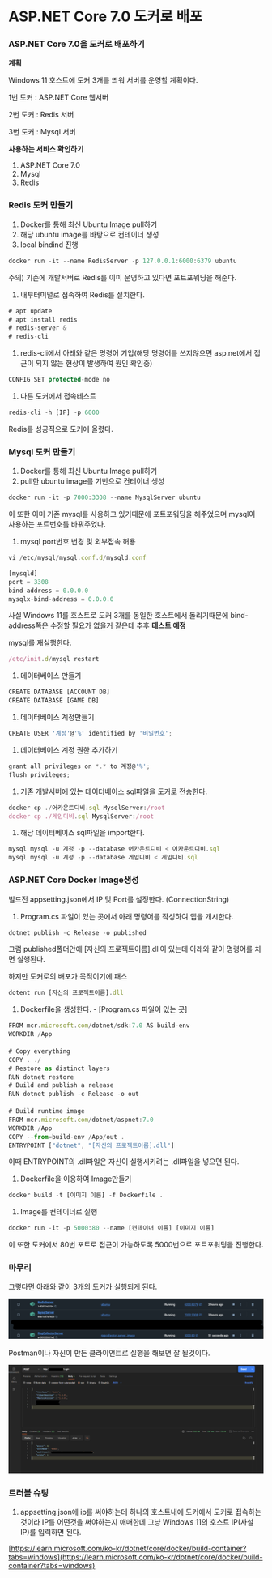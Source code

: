 # ASP.NET Core 7.0 도커로 배포

### ASP.NET Core 7.0을 도커로 배포하기

**계획**

Windows 11 호스트에 도커 3개를 띄워 서버를 운영할 계획이다. 

1번 도커 : ASP.NET Core 웹서버 

2번 도커 : Redis 서버 

3번 도커 : Mysql 서버 

**사용하는 서비스 확인하기** 

1. ASP.NET Core 7.0 
2. Mysql
3. Redis 

### Redis 도커 만들기

1. Docker를 통해 최신 Ubuntu Image pull하기 
2. 해당 ubuntu image를 바탕으로 컨테이너 생성
3. local bindind 진행

```jsx
docker run -it --name RedisServer -p 127.0.0.1:6000:6379 ubuntu
```

주의) 기존에 개발서버로 Redis를 이미 운영하고 있다면 포트포워딩을 해준다. 

1. 내부터미널로 접속하여 Redis를 설치한다. 

```jsx
# apt update 
# apt install redis 
# redis-server & 
# redis-cli 
```

1. redis-cli에서 아래와 같은 명령어 기입(해당 명령어를 쓰지않으면 asp.net에서 접근이 되지 않는 현상이 발생하여 원인 확인중) 

```jsx
CONFIG SET protected-mode no
```

1. 다른 도커에서 접속테스트 

```jsx
redis-cli -h [IP] -p 6000
```

Redis를 성공적으로 도커에 올렸다. 

### Mysql 도커 만들기

1. Docker를 통해 최신 Ubuntu Image pull하기 
2. pull한 ubuntu image를 기반으로 컨테이너 생성 

```jsx
docker run -it -p 7000:3308 --name MysqlServer ubuntu
```

이 또한 이미 기존 mysql를 사용하고 있기때문에 포트포워딩을 해주었으며 mysql이 사용하는 포트번호를 바꿔주었다. 

1. mysql port번호 변경 및 외부접속 허용 

```jsx
vi /etc/mysql/mysql.conf.d/mysqld.conf
```

```jsx
[mysqld] 
port = 3308 
bind-address = 0.0.0.0
mysqlx-bind-address = 0.0.0.0 
```

사실 Windows 11를 호스트로 도커 3개를 동일한 호스트에서 돌리기때문에 bind-address쪽은 수정할 필요가 없을거 같은데 추후 **테스트 예정** 

mysql를 재실행한다. 

```jsx
/etc/init.d/mysql restart 
```

1. 데이터베이스 만들기 

```jsx
CREATE DATABASE [ACCOUNT DB] 
CREATE DATABASE [GAME DB] 
```

1. 데이터베이스 계정만들기 

```jsx
CREATE USER '계정'@'%' identified by '비밀번호'; 
```

1. 데이터베이스 계정 권한 추가하기 

```jsx
grant all privileges on *.* to 계정@'%';
flush privileges;
```

1. 기존 개발서버에 있는 데이터베이스 sql파일을 도커로 전송한다. 

```jsx
docker cp ./어카운트디비.sql MysqlServer:/root 
docker cp ./게임디비.sql MysqlServer:/root
```

1. 해당 데이터베이스 sql파일을 import한다.

```jsx
mysql mysql -u 계정 -p --database 어카운트디비 < 어카운트디비.sql
mysql mysql -u 계정 -p --database 게임디비 < 게임디비.sql
```

### ASP.NET Core Docker Image생성

빌드전 appsetting.json에서 IP 및 Port를 설정한다. (ConnectionString) 

1. Program.cs 파일이 있는 곳에서 아래 명령어를 작성하여 앱을 개시한다.

```jsx
dotnet publish -c Release -o published
```

그럼 published폴더안에 [자신의 프로젝트이름].dll이 있는데 아래와 같이 명령어를 치면 실행된다. 

하지만 도커로의 배포가 목적이기에 패스

```jsx
dotent run [자신의 프로젝트이름].dll
```

1. Dockerfile을 생성한다.  - [Program.cs 파일이 있는 곳]

```jsx
FROM mcr.microsoft.com/dotnet/sdk:7.0 AS build-env
WORKDIR /App

# Copy everything
COPY . ./
# Restore as distinct layers
RUN dotnet restore
# Build and publish a release
RUN dotnet publish -c Release -o out

# Build runtime image
FROM mcr.microsoft.com/dotnet/aspnet:7.0
WORKDIR /App
COPY --from=build-env /App/out .
ENTRYPOINT ["dotnet", "[자신의 프로젝트이름].dll"]
```

이때 ENTRYPOINT의 .dll파일은 자신이 실행시키려는 .dll파일을 넣으면 된다.

1. Dockerfile을 이용하여 Image만들기 

```jsx
docker build -t [이미지 이름] -f Dockerfile .
```

1. Image를 컨테이너로 실행 

```jsx
docker run -it -p 5000:80 --name [컨테이너 이름] [이미지 이름]
```

이 또한 도커에서 80번 포트로 접근이 가능하도록 5000번으로 포트포워딩을 진행한다. 

### 마무리

그렇다면 아래와 같이 3개의 도커가 실행되게 된다. 

![Untitled](./asp_net_core_build_image//Untitled.png)

Postman이나 자신이 만든 클라이언트로 실행을 해보면 잘 될것이다. 

![Untitled](./asp_net_core_build_image/Untitled%201.png)

### 트러블 슈팅

1. appsetting.json에 ip를 써야하는데 하나의 호스트내에 도커에서 도커로 접속하는 것이라 IP를 어떤것을 써야하는지 애매한데 그냥 Windows 11의 호스트 IP(사설 IP)를 입력하면 된다. 

[https://learn.microsoft.com/ko-kr/dotnet/core/docker/build-container?tabs=windows](https://learn.microsoft.com/ko-kr/dotnet/core/docker/build-container?tabs=windows)